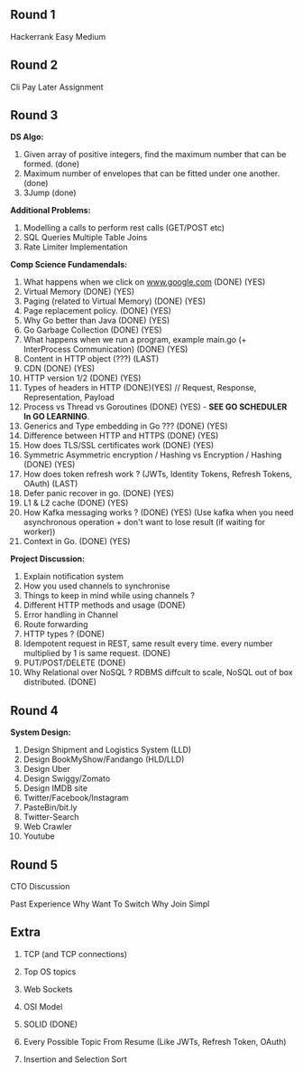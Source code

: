 ## Round 1 

Hackerrank Easy Medium 

## Round 2 

Cli Pay Later Assignment 

## Round 3 

**DS Algo:**

1. Given array of positive integers, find the maximum number that can be formed. (done)
2. Maximum number of envelopes that can be fitted under one another. (done)
3. 3Jump (done)

**Additional Problems:** 
1. Modelling a calls to perform rest calls (GET/POST etc) 
2. SQL Queries Multiple Table Joins 
3. Rate Limiter Implementation 

**Comp Science Fundamendals:**

1. What happens when we click on www.google.com (DONE) (YES)
2. Virtual Memory (DONE) (YES)
3. Paging (related to Virtual Memory) (DONE) (YES)
3. Page replacement policy. (DONE) (YES)
4. Why Go better than Java (DONE) (YES)
4. Go Garbage Collection (DONE) (YES)
5. What happens when we run a program, example main.go (+ InterProcess Communication) (DONE) (YES)
6. Content in HTTP object (???) (LAST)
7. CDN (DONE) (YES)
8. HTTP version 1/2 (DONE) (YES)
9. Types of headers in HTTP (DONE)(YES) // Request, Response, Representation, Payload
10. Process vs Thread vs Goroutines (DONE) (YES) - **SEE GO SCHEDULER In GO LEARNING**. 
11. Generics and Type embedding in Go ??? (DONE) (YES)
11. Difference between HTTP and HTTPS (DONE) (YES)
12. How does TLS/SSL certificates work (DONE) (YES)
13. Symmetric Asymmetric encryption / Hashing vs Encryption / Hashing (DONE) (YES)
14. How does token refresh work ? (JWTs, Identity Tokens, Refresh Tokens, OAuth) (LAST)
15. Defer panic recover in go. (DONE) (YES)
16. L1 & L2 cache (DONE) (YES) 
17. How Kafka messaging works ? (DONE) (YES) (Use kafka when you need asynchronous operation + don't want to lose result (if waiting for worker))
18. Context in Go. (DONE) (YES)


**Project Discussion:** 

1. Explain notification system 
2. How you used channels to synchronise 
3. Things to keep in mind while using channels ?
4. Different HTTP methods and usage (DONE)
5. Error handling in Channel 
6. Route forwarding 
7. HTTP types ? (DONE)
8. Idempotent request in REST, same result every time. every number multiplied by 1 is same request. (DONE)
9. PUT/POST/DELETE (DONE)
10. Why Relational over NoSQL ? RDBMS diffcult to scale, NoSQL out of box distributed. (DONE)

## Round 4 

**System Design:** 

1. Design Shipment and Logistics System (LLD)
2. Design BookMyShow/Fandango (HLD/LLD)
3. Design Uber 
4. Design Swiggy/Zomato 
5. Design IMDB site
6. Twitter/Facebook/Instagram 
7. PasteBin/bit.ly 
8. Twitter-Search 
9. Web Crawler 
10. Youtube


## Round 5 

CTO Discussion 

Past Experience 
Why Want To Switch 
Why Join Simpl


## Extra 

1. TCP (and TCP connections)

2. Top OS topics

3. Web Sockets

4. OSI Model

5. SOLID (DONE)

6. Every Possible Topic From Resume (Like JWTs, Refresh Token, OAuth)

7. Insertion and Selection Sort 